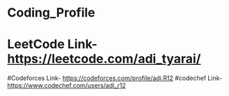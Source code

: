 # Coding_Profile
# LeetCode Link- https://leetcode.com/adi_tyarai/
#Codeforces Link- https://codeforces.com/profile/adi.R12
#codechef Link- https://www.codechef.com/users/adi_r12
